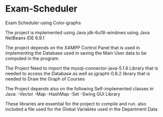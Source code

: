 # Exam-Scheduler
Exam Scheduler using Color-graphs

The project is implemented using Java jdk-6u18-windows
using Java NetBeans IDE 6.9.1

The project depends on the XAMPP Control Panel that is used in implementing the Database
used in saving the Main User data to be computed in the program.

The Project Need to import the mysql-connector-java-5.1.6 Library that is needed to access the Database
as well as jgrapht-0.8.2 library that is needed to Draw the Graph of Courses

The Project depends also on the following Self-implemented classes in Java:
-Vector
-Map
-HashMap
-Set
-Swing GUI Library

These libraries are essential for the project to compile and run.
also included a file used for the Global Variables used in the Department Data

